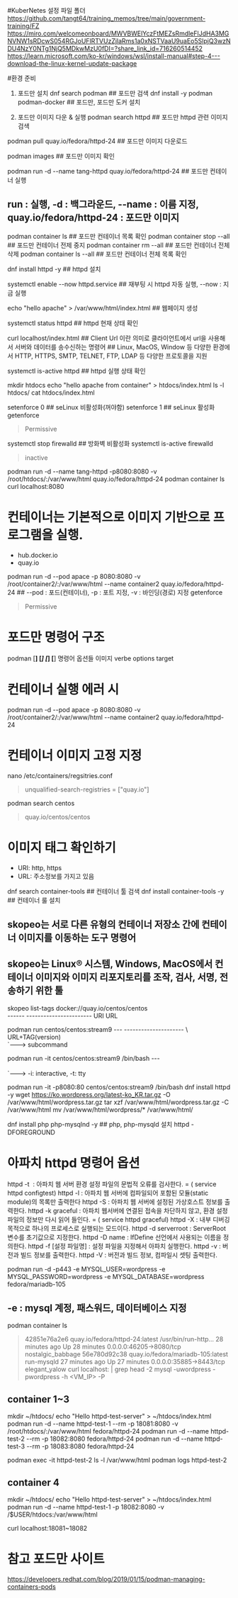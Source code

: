 #KuberNetes 설정 파일 폴더
https://github.com/tangt64/training_memos/tree/main/government-training/FZ
https://miro.com/welcomeonboard/MWVBWElYczFtMEZsRmdleFlJdHA3MGNVNW1sRDcwS054RGJoUFlRTVUzZjlaRms1a0xNSTVaaU9uaEo5SlpjQ3wzNDU4NzY0NTg1NjQ5MDkwMzU0fDI=?share_link_id=716260514452
https://learn.microsoft.com/ko-kr/windows/wsl/install-manual#step-4---download-the-linux-kernel-update-package

#환경 준비
1. 포드만 설치
dnf search podman  ## 포드만 검색
dnf install -y podman podman-docker  ## 포드만, 포드만 도커 설치

2. 포드만 이미지 다운 & 실행
podman search httpd  ## 포드만 httpd 관련 이미지 검색

podman pull quay.io/fedora/httpd-24  ## 포드만 이미지 다운로드

podman images  ## 포드만 이미지 확인

podman run -d --name tang-httpd quay.io/fedora/httpd-24  ## 포드만 컨테이너 실행
## run : 실행, -d : 백그라운드, --name : 이름 지정, quay.io/fedora/httpd-24 : 포드만 이미지

podman container ls          ## 포드만 컨테이너 목록 확인
podman container stop --all  ## 포드만 컨테이너 전제 중지
podman container rm --all    ## 포드만 컨테이너 전체 삭제
podman container ls --all    ## 포드만 컨테이너 전체 목록 확인

dnf install httpd -y   ## httpd 설치

systemctl enable --now httpd.service  ## 재부팅 시 httpd 자동 실행, --now : 지금 실행

echo "hello apache" > /var/www/html/index.html  ## 웹페이지 생성

systemctl status httpd    ## httpd 현재 상태 확인

curl localhost/index.html  ## Client Url 이란 의미로 클라이언트에서 url을 사용해서 서버와 데이터를 송수신하는 명령어
                            ## Linux, MacOS, Window 등 다양한 환경에서 HTTP, HTTPS, SMTP, TELNET, FTP, LDAP 등 다양한 프로토콜을 지원

systemctl is-active httpd  ## httpd 실행 상태 확인

mkdir htdocs
echo "hello apache from container" > htdocs/index.html
ls -l htdocs/
cat htdocs/index.html

setenforce 0              ## seLinux 비활성화(꺼야함)
setenforce 1              ## seLinux 활성화
getenforce
> Permissive

systemctl stop firewalld      ## 방화벽 비활성화
systemctl is-active firewalld
> inactive

podman run -d --name tang-httpd -p8080:8080 -v /root/htdocs/:/var/www/html  quay.io/fedora/httpd-24
podman container ls
curl localhost:8080

# 컨테이너는 기본적으로 이미지 기반으로 프로그램을 실행.
- hub.docker.io
- quay.io

podman run -d --pod apace -p 8080:8080 -v /root/container2/:/var/www/html --name container2 quay.io/fedora/httpd-24 ## --pod : 포드(컨테이너), -p : 포트 지정, -v : 바인딩(경로) 지정
getenforce 
> Permissive

# 포드만 명령어 구조
podman [____]  [_____]  [_____]   [____]
       명령어         옵션들           이미지
       verbe        options        target


# 컨테이너 실행 에러 시
podman run -d --pod apace -p 8080:8080 -v /root/container2/:/var/www/html --name container2 quay.io/fedora/httpd-24

# 컨테이너 이미지 고정 지정
nano /etc/containers/regsitries.conf
> unqualified-search-registries = ["quay.io"]

podman search centos
> quay.io/centos/centos              

# 이미지 태그 확인하기
- URI: http, https
- URL: 주소정보를 가지고 있음

dnf search container-tools      ## 컨테이너 툴 검색
dnf install container-tools -y  ## 컨테이너 룰 설치

## skopeo는 서로 다른 유형의 컨테이너 저장소 간에 컨테이너 이미지를 이동하는 도구 명령어
## skopeo는 Linux® 시스템, Windows, MacOS에서 컨테이너 이미지와 이미지 리포지토리를 조작, 검사, 서명, 전송하기 위한 툴
skopeo list-tags docker://quay.io/centos/centos  
                 ------ -----------------------
                 URI    URL
                 
podman run centos/centos:stream9
       --- ---------------------
        \   URL+TAG(version)
         \
          `---> subcommand

podman run -it centos/centos:stream9 /bin/bash
           ---
           \
            \
             `---> -i: interactive, -t: tty

podman run -it -p8080:80 centos/centos:stream9 /bin/bash
dnf install httpd -y
wget https://ko.wordpress.org/latest-ko_KR.tar.gz -O /var/www/html/wordpress.tar.gz
tar xzf /var/www/html/wordpress.tar.gz -C /var/www/html
mv /var/www/html/wordpress/* /var/www/html/

dnf install php php-mysqlnd -y  ## php, php-mysqld 설치
httpd -DFOREGROUND

# 아파치 httpd 명령어 옵션
httpd -t  : 아파치 웹 서버 환경 설정 파일의 문법적 오류를 검사한다. = ( service httpd configtest)
httpd -l : 아파치 웹 서버에 컴파일되어 포함된 모듈(static module)의 목록만 출력한다
httpd -S : 아파치 웹 서버에 설정된 가상호스트 정보를 출력한다.
httpd -k graceful : 아파치 웹서버에 연결된 접속을 차단하지 않고, 환경 설정 파일의 정보만 다시 읽어 들인다. = ( service httpd graceful)
httpd -X : 내부 디버깅 목적으로 하나의 프로세스로 실행되는 모드이다.
httpd -d serverroot : ServerRoot 변수를 초기값으로 지정한다.
httpd -D name : lfDefine 선언에서 사용되는 이름을 정의한다.
httpd -f [설정 파일명] : 설정 파일을 지정해서 아파치 실행한다.
httpd -v : 버전과 빌드 정보를 출력한다.
httpd -V : 버전과 빌드 정보, 컴파일시 셋팅 출력한다.

podman run -d -p443 -e MYSQL_USER=wordpress -e MYSQL_PASSWORD=wordpress -e MYSQL_DATABASE=wordpress fedora/mariadb-105
## -e : mysql 계정, 패스워드, 데이터베이스 지정

podman container ls
> 42851e76a2e6  quay.io/fedora/httpd-24:latest     /usr/bin/run-http...  28 minutes ago  Up 28 minutes  0.0.0.0:46205->8080/tcp  nostalgic_babbage
> 56e780d92c38  quay.io/fedora/mariadb-105:latest  run-mysqld            27 minutes ago  Up 27 minutes  0.0.0.0:35885->8443/tcp  elegant_yalow
curl localhost:<PORT> | grep head -2
mysql -uwordpress -pwordpress -h <VM_IP> -P <PORT>

## container 1~3
mkdir ~/htdocs/
echo "Hello httpd-test-server" > ~/htdocs/index.html
podman run -d --name httpd-test-1 --rm -p 18081:8080 -v /root/htdocs/:/var/www/html fedora/httpd-24
podman run -d --name httpd-test-2 --rm -p 18082:8080 fedora/httpd-24
podman run -d --name httpd-test-3 --rm -p 18083:8080 fedora/httpd-24

podman exec -it httpd-test-2 ls -l /var/www/html
podman logs httpd-test-2


## container 4
mkdir ~/htdocs/
echo "Hello httpd-test-server" > ~/htdocs/index.html
podman run -d --name httpd-test-1 -p 18082:8080 -v /$USER/htdocs:/var/www/html

curl localhost:18081~18082

# 참고 포드만 사이트
https://developers.redhat.com/blog/2019/01/15/podman-managing-containers-pods

